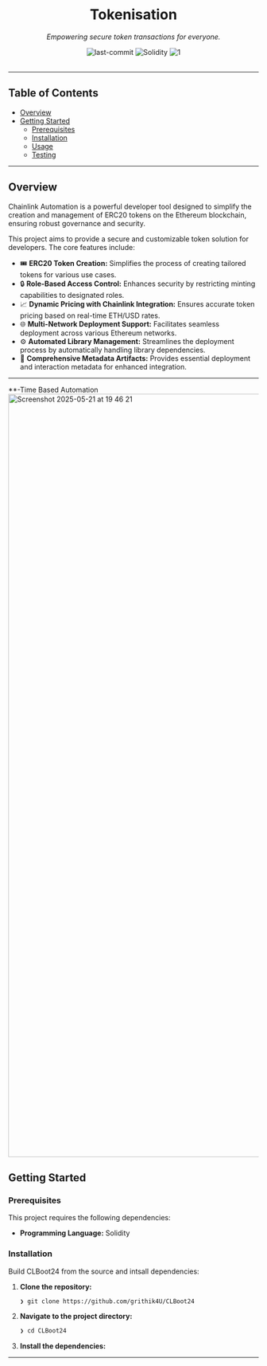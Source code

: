 <div id="top">

<!-- HEADER STYLE: CLASSIC -->
<div align="center">


# Tokenisation

<em>Empowering secure token transactions for everyone.</em>

<!-- BADGES -->
<img src="https://img.shields.io/github/last-commit/grithik4U/CLBoot24?style=flat&logo=git&logoColor=white&color=0080ff" alt="last-commit">
<img src="https://img.shields.io/github/languages/top/grithik4U/CLBoot24?style=flat&color=0080ff" alt="Solidity">
<img src="https://img.shields.io/github/languages/count/grithik4U/CLBoot24?style=flat&color=0080ff" alt="1">

</div>
<br>

---

## Table of Contents

- [Overview](#overview)
- [Getting Started](#getting-started)
    - [Prerequisites](#prerequisites)
    - [Installation](#installation)
    - [Usage](#usage)
    - [Testing](#testing)

---

## Overview

Chainlink Automation is a powerful developer tool designed to simplify the creation and management of ERC20 tokens on the Ethereum blockchain, ensuring robust governance and security.


This project aims to provide a secure and customizable token solution for developers. The core features include:

- 🎟️ **ERC20 Token Creation:** Simplifies the process of creating tailored tokens for various use cases.
- 🔒 **Role-Based Access Control:** Enhances security by restricting minting capabilities to designated roles.
- 📈 **Dynamic Pricing with Chainlink Integration:** Ensures accurate token pricing based on real-time ETH/USD rates.
- 🌐 **Multi-Network Deployment Support:** Facilitates seamless deployment across various Ethereum networks.
- ⚙️ **Automated Library Management:** Streamlines the deployment process by automatically handling library dependencies.
- 📄 **Comprehensive Metadata Artifacts:** Provides essential deployment and interaction metadata for enhanced integration.

---
**-Time Based Automation 
<img width="1533" alt="Screenshot 2025-05-21 at 19 46 21" src="https://github.com/user-attachments/assets/38999287-f052-4100-847e-5a1e434c38ea" />

## Getting Started

### Prerequisites

This project requires the following dependencies:

- **Programming Language:** Solidity

### Installation

Build CLBoot24 from the source and intsall dependencies:

1. **Clone the repository:**

    ```sh
    ❯ git clone https://github.com/grithik4U/CLBoot24
    ```

2. **Navigate to the project directory:**

    ```sh
    ❯ cd CLBoot24
    ```

3. **Install the dependencies:**



---
